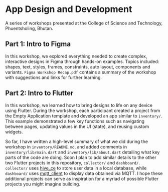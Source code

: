 # App Design and Development

A series of workshops presented at the College of Science and Technology, Phuentsholing, Bhutan.

## Part 1: Intro to Figma

In this workshop, we explored everything needed to create complex, interactive designs in Figma through hands-on examples. Topics included: shapes, text, styles, frames, constraints, auto layout, components and variants. `Figma Workshop Recap.pdf` contains a summary of the workshop with suggestions and links for further learning.

## Part 2: Intro to Flutter

In this workshop, we learned how to bring designs to life on any device using Flutter. During the workshop, each participant created a project from the Empty Application template and developed an app similar to `inventory/`. This example demonstrated a few key functions such as navigating between pages, updating values in the UI (state), and reusing custom widgets.

So far, I have written a high-level summary of what we did during the workshop in `inventory/README.md`, and added comments in `inventory/lib/main.dart` and `inventory/lib/about.dart` detailing what key parts of the code are doing. Soon I plan to add similar details to the other two Flutter projects in this repository, `collector/` and `dashboard/`. `collector/` uses [hive_ce](https://pub.dev/packages/hive_ce) to store user data in a local database, while `dashboard/` uses [mqtt_client](https://pub.dev/packages/mqtt_client) to display data obtained via MQTT. I hope these additional projects can serve as inspiration for a myriad of possible Flutter projects you might imagine building.

